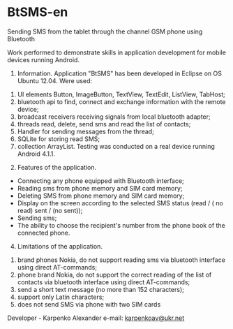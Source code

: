BtSMS-en
========

Sending SMS from the tablet through the channel GSM phone using Bluetooth


Work performed to demonstrate skills in application development
for mobile devices running Android.

1. Information.
Application "BtSMS" has been developed in Eclipse on OS Ubuntu 12.04.
Were used:
1) UI elements Button, ImageButton, TextView, TextEdit, ListView, TabHost;
2) bluetooth api to find, connect and exchange information with the remote device;
3) broadcast receivers receiving signals from local bluetooth adapter;
4) threads read, delete, send sms and read the list of contacts;
5) Handler for sending messages from the thread;
6) SQLite for storing read SMS;
7) collection ArrayList.
Testing was conducted on a real device running Android 4.1.1.

2. Features of the application.

- Connecting any phone equipped with Bluetooth interface;
- Reading sms from phone memory and SIM card memory;
- Deleting SMS from phone memory and SIM card memory;
- Display on the screen according to the selected SMS status (read / ( no read) sent / (no sent));
- Sending sms;
- The ability to choose the recipient's number from the phone book of the connected phone.

4. Limitations of the application.
1) brand phones Nokia, do not support reading sms via bluetooth interface
using direct AT-commands;
2) phone brand Nokia, do not support the correct reading of the list of contacts via bluetooth interface
using direct AT-commands;
3) send a short text message (no more than 152 characters);
4) support only Latin characters;
5) does not send SMS via phone with two SIM cards

Developer - Karpenko Alexander
e-mail: karpenkoav@ukr.net
